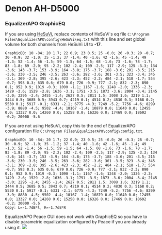 # Denon AH-D5000
### EqualizerAPO GraphicEQ
If you are using [HeSuVi](https://sourceforge.net/projects/hesuvi/), replace contents of HeSuVi's eq file `C:\Program Files\EqualizerAPO\config\HeSuVi\eq.txt` with this line and set global volume for both channels from HeSuVi UI to **-17**.
```
GraphicEQ: 10 -84; 20 1.7; 22 0.9; 23 0.5; 25 -0.0; 26 -0.3; 28 -0.7; 30 -0.9; 32 -1.0; 35 -1.2; 37 -1.4; 40 -1.6; 42 -1.6; 45 -1.4; 49 -1.3; 52 -1.4; 56 -1.5; 59 -1.5; 64 -1.5; 68 -1.6; 73 -1.6; 78 -1.7; 83 -1.8; 89 -2.0; 95 -2.2; 102 -2.4; 109 -2.5; 117 -2.9; 125 -3.3; 134 -3.6; 143 -3.7; 153 -3.9; 164 -3.8; 175 -3.7; 188 -3.6; 201 -3.5; 215 -3.6; 230 -3.5; 246 -3.5; 263 -3.6; 282 -3.6; 301 -3.5; 323 -3.4; 345 -3.1; 369 -2.8; 395 -2.6; 423 -2.3; 452 -2.2; 484 -2.1; 518 -1.7; 554 -0.7; 593 0.3; 635 0.6; 679 0.0; 726 -0.9; 777 -2.1; 832 -2.3; 890 0.1; 952 0.9; 1019 -0.3; 1090 -1.1; 1167 -1.6; 1248 -2.0; 1336 -2.3; 1429 -2.6; 1529 -2.8; 1636 -3.1; 1751 -3.5; 1873 -3.6; 2004 -3.4; 2145 -3.0; 2295 -2.4; 2455 -1.4; 2627 0.5; 2811 1.5; 3008 1.6; 3219 1.1; 3444 0.5; 3685 0.5; 3943 0.7; 4219 0.1; 4514 0.2; 4830 0.3; 5168 0.2; 5530 0.1; 5917 -0.1; 6331 -2.1; 6775 -4.3; 7249 -5.2; 7756 -4.6; 8299 -3.9; 8880 -4.5; 9502 -4.4; 10167 -1.4; 10879 0.0; 11640 0.0; 12455 0.0; 13327 0.0; 14260 0.0; 15258 0.0; 16326 0.0; 17469 0.0; 18692 -0.2; 20000 -5.6
```
If you are not using HeSuVi, copy this to the end of EqualizerAPO configuration file `C:\Program Files\EqualizerAPO\config\config.txt`.
```
GraphicEQ: 10 -84; 20 1.7; 22 0.9; 23 0.5; 25 -0.0; 26 -0.3; 28 -0.7; 30 -0.9; 32 -1.0; 35 -1.2; 37 -1.4; 40 -1.6; 42 -1.6; 45 -1.4; 49 -1.3; 52 -1.4; 56 -1.5; 59 -1.5; 64 -1.5; 68 -1.6; 73 -1.6; 78 -1.7; 83 -1.8; 89 -2.0; 95 -2.2; 102 -2.4; 109 -2.5; 117 -2.9; 125 -3.3; 134 -3.6; 143 -3.7; 153 -3.9; 164 -3.8; 175 -3.7; 188 -3.6; 201 -3.5; 215 -3.6; 230 -3.5; 246 -3.5; 263 -3.6; 282 -3.6; 301 -3.5; 323 -3.4; 345 -3.1; 369 -2.8; 395 -2.6; 423 -2.3; 452 -2.2; 484 -2.1; 518 -1.7; 554 -0.7; 593 0.3; 635 0.6; 679 0.0; 726 -0.9; 777 -2.1; 832 -2.3; 890 0.1; 952 0.9; 1019 -0.3; 1090 -1.1; 1167 -1.6; 1248 -2.0; 1336 -2.3; 1429 -2.6; 1529 -2.8; 1636 -3.1; 1751 -3.5; 1873 -3.6; 2004 -3.4; 2145 -3.0; 2295 -2.4; 2455 -1.4; 2627 0.5; 2811 1.5; 3008 1.6; 3219 1.1; 3444 0.5; 3685 0.5; 3943 0.7; 4219 0.1; 4514 0.2; 4830 0.3; 5168 0.2; 5530 0.1; 5917 -0.1; 6331 -2.1; 6775 -4.3; 7249 -5.2; 7756 -4.6; 8299 -3.9; 8880 -4.5; 9502 -4.4; 10167 -1.4; 10879 0.0; 11640 0.0; 12455 0.0; 13327 0.0; 14260 0.0; 15258 0.0; 16326 0.0; 17469 0.0; 18692 -0.2; 20000 -5.6
Copy: L=-1.7dB*l, R=-1.7dB*R
```
EqualizerAPO Peace GUI does not work with GraphicEQ so you have to disable parametric equalization configured by Peace if you are already using it.
![](https://raw.githubusercontent.com/jaakkopasanen/AutoEq/master/results/Innerfidelity%202017/headphoncecom/onear/Denon%20AH-D5000/Denon%20AH-D5000.png)
